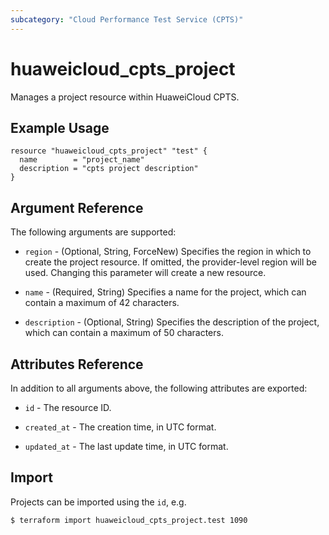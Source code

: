 ```yaml
---
subcategory: "Cloud Performance Test Service (CPTS)"
---
```


# huaweicloud_cpts_project

Manages a project resource within HuaweiCloud CPTS.

## Example Usage

```hcl
resource "huaweicloud_cpts_project" "test" {
  name        = "project_name"
  description = "cpts project description"
}
```

## Argument Reference

The following arguments are supported:

* `region` - (Optional, String, ForceNew) Specifies the region in which to create the project resource. If omitted, the
  provider-level region will be used. Changing this parameter will create a new resource.

* `name` - (Required, String) Specifies a name for the project, which can contain a maximum of 42 characters.

* `description` - (Optional, String) Specifies the description of the project, which can contain a maximum of
 50 characters.

## Attributes Reference

In addition to all arguments above, the following attributes are exported:

* `id` - The resource ID.

* `created_at` - The creation time, in UTC format.

* `updated_at` - The last update time, in UTC format.

## Import

Projects can be imported using the `id`, e.g.

```
$ terraform import huaweicloud_cpts_project.test 1090
```
